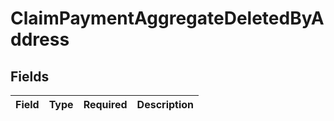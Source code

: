 # ClaimPaymentAggregateDeletedByAddress


## Fields

| Field       | Type        | Required    | Description |
| ----------- | ----------- | ----------- | ----------- |